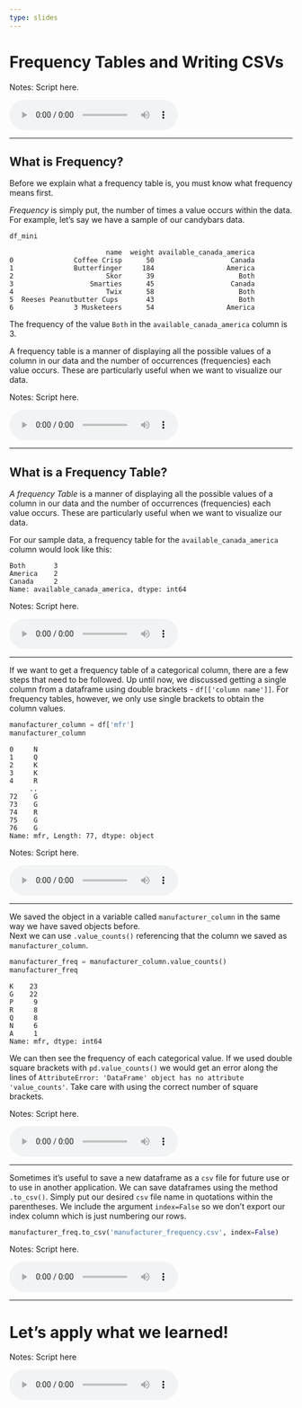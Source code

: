 ```yaml
---
type: slides
---
```


# Frequency Tables and Writing CSVs

Notes: Script here.

<html>

<audio controls >

<source src="/placeholder_audio.mp3" />

</audio>

</html>

---

## What is Frequency?

Before we explain what a frequency table is, you must know what
frequency means first.

*_Frequency_* is simply put, the number of times a value occurs within
the data. For example, let’s say we have a sample of our candybars data.

``` python
df_mini
```

```out
                        name  weight available_canada_america
0               Coffee Crisp      50                   Canada
1               Butterfinger     184                  America
2                       Skor      39                     Both
3                   Smarties      45                   Canada
4                       Twix      58                     Both
5  Reeses Peanutbutter Cups       43                     Both
6               3 Musketeers      54                  America
```

The frequency of the value `Both` in the `available_canada_america`
column is 3.

A frequency table is a manner of displaying all the possible values of a
column in our data and the number of occurrences (frequencies) each
value occurs. These are particularly useful when we want to visualize
our data.

Notes: Script here.

<html>

<audio controls >

<source src="/placeholder_audio.mp3" />

</audio>

</html>

---

## What is a Frequency Table?

*_A frequency Table_* is a manner of displaying all the possible values
of a column in our data and the number of occurrences (frequencies) each
value occurs. These are particularly useful when we want to visualize
our data.

For our sample data, a frequency table for the
`available_canada_america` column would look like this:

```out
Both       3
America    2
Canada     2
Name: available_canada_america, dtype: int64
```

Notes: Script here.

<html>

<audio controls >

<source src="/placeholder_audio.mp3" />

</audio>

</html>

---

If we want to get a frequency table of a categorical column, there are a
few steps that need to be followed. Up until now, we discussed getting a
single column from a dataframe using double brackets - `df[['column
name']]`. For frequency tables, however, we only use single brackets to
obtain the column values.

``` python
manufacturer_column = df['mfr']
manufacturer_column
```

```out
0     N
1     Q
2     K
3     K
4     R
     ..
72    G
73    G
74    R
75    G
76    G
Name: mfr, Length: 77, dtype: object
```

Notes: Script here.

<html>

<audio controls >

<source src="/placeholder_audio.mp3" />

</audio>

</html>

---

We saved the object in a variable called `manufacturer_column` in the
same way we have saved objects before.  
Next we can use `.value_counts()` referencing that the column we saved
as `manufacturer_column`.

``` python
manufacturer_freq = manufacturer_column.value_counts()
manufacturer_freq
```

```out
K    23
G    22
P     9
R     8
Q     8
N     6
A     1
Name: mfr, dtype: int64
```

We can then see the frequency of each categorical value. If we used
double square brackets with `pd.value_counts()` we would get an error
along the lines of `AttributeError: 'DataFrame' object has no attribute
'value_counts'`. Take care with using the correct number of square
brackets.

Notes: Script here.

<html>

<audio controls >

<source src="/placeholder_audio.mp3" />

</audio>

</html>

---

Sometimes it’s useful to save a new dataframe as a `csv` file for future
use or to use in another application. We can save dataframes using the
method `.to_csv()`. Simply put our desired `csv` file name in quotations
within the parentheses. We include the argument `index=False` so we
don’t export our index column which is just numbering our rows.

``` python
manufacturer_freq.to_csv('manufacturer_frequency.csv', index=False)
```

Notes: Script here.

<html>

<audio controls >

<source src="/placeholder_audio.mp3" />

</audio>

</html>

---

# Let’s apply what we learned\!

Notes: Script here

<html>

<audio controls >

<source src="/placeholder_audio.mp3" />

</audio>

</html>
